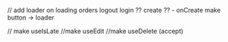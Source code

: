 // add loader on 
        loading orders
        logout
        login ??
        create ?? - onCreate make button -> loader

// make useIsLate
//make useEdit
//make useDelete (accept)
        